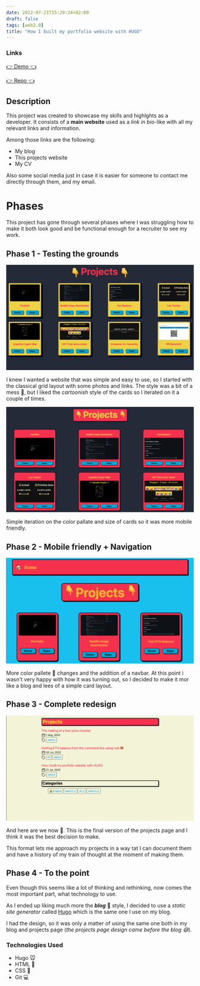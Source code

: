 ```yaml
---
date: 2022-07-21T15:29:24+02:00
draft: false
tags: [web2.0]
title: "How I built my portfolio website with HUGO"
---
```


### Links
[👉 Demo 👈](https://mariodev.xyz)

[👉 Repo 👈](https://github.com/Mario-SO/Portfolio)

## Description
This project was created to showcase my skills and highlghts as a developer. It consists of a **main website** used as a *link in bio*-like with all my relevant links and information.

Among those links are the following:
- My blog
- This projects website
- My CV 

Also some social media just in case it is easier for someone to contact me directly through them, and my email.

# Phases
This project has gone through several phases where I was struggling how to make it both look good and be functional enough for a recruiter to see my work.

## Phase 1 - Testing the grounds
![first](/images/projectsV2.png)

I knew I wanted a website that was simple and easy to use, so I started with the classical grid layout with some photos and links. The style was a bit of a mess 🥴, but I liked the *cartoonish* style of the cards so I iterated on it a couple of times.

![second](images/projectsV3.png)

Simple iteration on the color pallate and size of cards so it was more mobile friendly.

## Phase 2 - Mobile friendly + Navigation
![third](/images/projectsV4.png)

More color pallete 🎨 changes and the addition of a navbar. At this point i wasn't very happy with how it was turning out, so I decided to make it mor like a blog and lees of a simple card layout.

## Phase 3 - Complete redesign
![fourth](/images/projectsV5.png)

And here are we now 🥳. This is the final version of the projects page and I think it was the best decision to make.

This format lets me approach my projects in a way tat I can document them and have a history of my train of thought at the moment of making them.

## Phase 4 - To the point
Even though this seems like a lot of thinking and rethinking, now comes the most important part, what technology to use.

As I ended up liking much more the ***blog*** 📝 style, I decided to use a *static site generator* called [Hugo](https://gohugo.io/) which is the same one I use on my blog.

I had the design, so it was only a matter of using the same one both in my blog and projects page (*the projects page design came before the blog 😅*).



### Technologies Used
- Hugo 🐭
- HTML 📝
- CSS 🎨
- Git 💻
